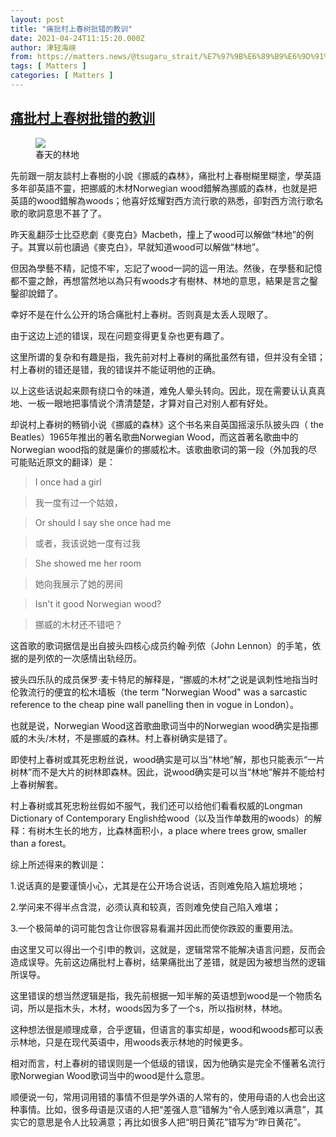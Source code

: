 ```yaml
---
layout: post
title: "痛批村上春树批错的教训"
date: 2021-04-24T11:15:20.000Z
author: 津轻海峡
from: https://matters.news/@tsugaru_strait/%E7%97%9B%E6%89%B9%E6%9D%91%E4%B8%8A%E6%98%A5%E6%A0%91%E6%89%B9%E9%94%99%E7%9A%84%E6%95%99%E8%AE%AD-bafyreiccy3bgfvtrmvjniyw3stdxtrwsgxow63uozijrno36q2olmp6taa
tags: [ Matters ]
categories: [ Matters ]
---
```

<!--1619262920000-->
[痛批村上春树批错的教训](https://matters.news/@tsugaru_strait/%E7%97%9B%E6%89%B9%E6%9D%91%E4%B8%8A%E6%98%A5%E6%A0%91%E6%89%B9%E9%94%99%E7%9A%84%E6%95%99%E8%AE%AD-bafyreiccy3bgfvtrmvjniyw3stdxtrwsgxow63uozijrno36q2olmp6taa)
------

<div>
<figure class="image"><img src="https://assets.matters.news/embed/5b494c61-a570-4e2b-9989-789691940a42.jpeg" data-asset-id="5b494c61-a570-4e2b-9989-789691940a42" referrerpolicy="no-referrer"><figcaption><span>春天的林地</span></figcaption></figure><p>先前跟一朋友談村上春樹的小說《挪威的森林》，痛批村上春樹糊里糊塗，學英語多年卻英語不靈，把挪威的木材Norwegian wood錯解為挪威的森林，也就是把英語的wood錯解為woods；他喜好炫耀對西方流行歌的熟悉，卻對西方流行歌名歌的歌詞意思不甚了了。</p><p>昨天亂翻莎士比亞悲劇《麥克白》Macbeth，撞上了wood可以解做“林地”的例子。其實以前也讀過《麥克白》，早就知道wood可以解做“林地”。</p><p>但因為學藝不精，記憶不牢，忘記了wood一詞的這一用法。然後，在學藝和記憶都不靈之餘，再想當然地以為只有woods才有樹林、林地的意思，結果是言之鑿鑿卻說錯了。</p><p>幸好不是在什么公开的场合痛批村上春树。否则真是太丢人现眼了。</p><p>由于这边上述的错误，现在问题变得更复杂也更有趣了。</p><p>这里所谓的复杂和有趣是指，我先前对村上春树的痛批虽然有错，但并没有全错；村上春树的错还是错，我的错误并不能证明他的正确。</p><p>以上这些话说起来颇有绕口令的味道，难免人晕头转向。因此，现在需要认认真真地、一板一眼地把事情说个清清楚楚，才算对自己对别人都有好处。</p><p>却说村上春树的畅销小说《挪威的森林》这个书名来自英国摇滚乐队披头四（ the Beatles）1965年推出的著名歌曲Norwegian Wood，而这首著名歌曲中的Norwegian wood指的就是廉价的挪威松木。该歌曲歌词的第一段（外加我的尽可能贴近原文的翻译）是：</p><blockquote>I once had a girl</blockquote><blockquote>我一度有过一个姑娘，</blockquote><blockquote>Or should I say she once had me</blockquote><blockquote>或者，我该说她一度有过我</blockquote><blockquote>She showed me her room</blockquote><blockquote>她向我展示了她的房间</blockquote><blockquote>Isn't it good Norwegian wood?</blockquote><blockquote>挪威的木材还不错吧？</blockquote><p>这首歌的歌词据信是出自披头四核心成员约翰·列侬（John Lennon）的手笔，依据的是列侬的一次感情出轨经历。</p><p>披头四乐队的成员保罗·麦卡特尼的解释是，“挪威的木材”之说是讽刺性地指当时伦敦流行的便宜的松木墙板（the term "Norwegian Wood" was a sarcastic reference to the cheap pine wall panelling then in vogue in London）。</p><p>也就是说，Norwegian Wood这首歌曲歌词当中的Norwegian wood确实是指挪威的木头/木材，不是挪威的森林。村上春树确实是错了。</p><p>即使村上春树或其死忠粉丝说，wood确实是可以当“林地”解，那也只能表示“一片树林”而不是大片的树林即森林。因此，说wood确实是可以当“林地”解并不能给村上春树解套。</p><p>村上春树或其死忠粉丝假如不服气，我们还可以给他们看看权威的Longman Dictionary of Contemporary English给wood（以及当作单数用的woods）的解释：有树木生长的地方，比森林面积小，a place where trees grow, smaller than a forest。</p><p>综上所述得来的教训是：</p><p>1.说话真的是要谨慎小心，尤其是在公开场合说话，否则难免陷入尴尬境地；</p><p>2.学问来不得半点含混，必须认真和较真，否则难免使自己陷入难堪；</p><p>3.一个极简单的词可能包含让你很容易看漏并因此而使你跌跤的重要用法。</p><p>由这里又可以得出一个引申的教训，这就是，逻辑常常不能解决语言问题，反而会造成误导。先前这边痛批村上春树，结果痛批出了差错，就是因为被想当然的逻辑所误导。</p><p>这里错误的想当然逻辑是指，我先前根据一知半解的英语想到wood是一个物质名词，所以是指木头，木材，woods因为多了一个s，所以指树林，林地。</p><p>这种想法很是顺理成章，合乎逻辑，但语言的事实却是，wood和woods都可以表示林地，只是在现代英语中，用woods表示林地的时候更多。</p><p>相对而言，村上春树的错误则是一个低级的错误，因为他确实是完全不懂著名流行歌Norwegian Wood歌词当中的wood是什么意思。</p><p>顺便说一句，常用词用错的事情不但是学外语的人常有的，使用母语的人也会出这种事情。比如，很多母语是汉语的人把“差强人意”错解为“令人感到难以满意”，其实它的意思是令人比较满意；再比如很多人把“明日黄花”错写为“昨日黄花”。</p>
</div>
